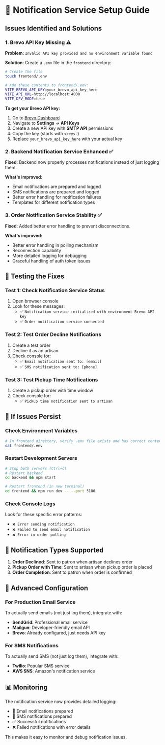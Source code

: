 # 🔔 Notification Service Setup Guide

## Issues Identified and Solutions

### 1. **Brevo API Key Missing** ⚠️
**Problem**: `Invalid API key provided and no environment variable found`

**Solution**: Create a `.env` file in the `frontend` directory:

```bash
# Create the file
touch frontend/.env

# Add these contents to frontend/.env:
VITE_BREVO_API_KEY=your_brevo_api_key_here
VITE_API_URL=http://localhost:4000
VITE_DEV_MODE=true
```

**To get your Brevo API key:**
1. Go to [Brevo Dashboard](https://app.brevo.com/)
2. Navigate to **Settings** → **API Keys**
3. Create a new API key with **SMTP API** permissions
4. Copy the key (starts with `xkeys-`)
5. Replace `your_brevo_api_key_here` with your actual key

### 2. **Backend Notification Service Enhanced** ✅
**Fixed**: Backend now properly processes notifications instead of just logging them.

**What's improved:**
- Email notifications are prepared and logged
- SMS notifications are prepared and logged
- Better error handling for notification failures
- Templates for different notification types

### 3. **Order Notification Service Stability** ✅
**Fixed**: Added better error handling to prevent disconnections.

**What's improved:**
- Better error handling in polling mechanism
- Reconnection capability
- More detailed logging for debugging
- Graceful handling of auth token issues

## 🧪 Testing the Fixes

### Test 1: Check Notification Service Status
1. Open browser console
2. Look for these messages:
   - ✅ `Notification service initialized with environment Brevo API key`
   - ✅ `Order notification service connected`

### Test 2: Test Order Decline Notifications
1. Create a test order
2. Decline it as an artisan
3. Check console for:
   - ✅ `Email notification sent to: [email]`
   - ✅ `SMS notification sent to: [phone]`

### Test 3: Test Pickup Time Notifications
1. Create a pickup order with time window
2. Check console for:
   - ✅ `Pickup time notification sent to artisan`

## 🚨 If Issues Persist

### Check Environment Variables
```bash
# In frontend directory, verify .env file exists and has correct content
cat frontend/.env
```

### Restart Development Servers
```bash
# Stop both servers (Ctrl+C)
# Restart backend
cd backend && npm start

# Restart frontend (in new terminal)
cd frontend && npm run dev -- --port 5180
```

### Check Console Logs
Look for these specific error patterns:
- `❌ Error sending notification`
- `❌ Failed to send email notification`
- `❌ Error in order polling`

## 📧 Notification Types Supported

1. **Order Declined**: Sent to patron when artisan declines order
2. **Pickup Order with Time**: Sent to artisan when pickup order is placed
3. **Order Completion**: Sent to patron when order is confirmed

## 🔧 Advanced Configuration

### For Production Email Service
To actually send emails (not just log them), integrate with:
- **SendGrid**: Professional email service
- **Mailgun**: Developer-friendly email API
- **Brevo**: Already configured, just needs API key

### For SMS Notifications
To actually send SMS (not just log them), integrate with:
- **Twilio**: Popular SMS service
- **AWS SNS**: Amazon's notification service

## 📊 Monitoring

The notification service now provides detailed logging:
- 📧 Email notifications prepared
- 📱 SMS notifications prepared
- ✅ Successful notifications
- ❌ Failed notifications with error details

This makes it easy to monitor and debug notification issues.
